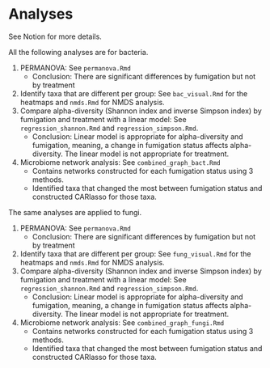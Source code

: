 # Analyses
See Notion for more details.

All the following analyses are for bacteria.
1. PERMANOVA: See `permanova.Rmd`
    - Conclusion: There are significant differences by fumigation but not by treatment
2. Identify taxa that are different per group: See `bac_visual.Rmd` for the heatmaps and `nmds.Rmd` for NMDS analysis.
3. Compare alpha-diversity (Shannon index and inverse Simpson index) by fumigation and treatment with a linear model: See `regression_shannon.Rmd` and `regression_simpson.Rmd`.
   - Conclusion: Linear model is appropriate for alpha-diversity and fumigation, meaning, a change in fumigation status affects alpha-diversity. The linear model is not appropriate for treatment.
4. Microbiome network analysis: See `combined_graph_bact.Rmd`
   - Contains networks constructed for each fumigation status using 3 methods.
   - Identified taxa that changed the most between fumigation status and constructed CARlasso for those taxa.
  
The same analyses are applied to fungi.
1. PERMANOVA: See `permanova.Rmd`
    - Conclusion: There are significant differences by fumigation but not by treatment
2. Identify taxa that are different per group: See `fung_visual.Rmd` for the heatmaps and `nmds.Rmd` for NMDS analysis.
3. Compare alpha-diversity (Shannon index and inverse Simpson index) by fumigation and treatment with a linear model: See `regression_shannon.Rmd` and `regression_simpson.Rmd`.
   - Conclusion: Linear model is appropriate for alpha-diversity and fumigation, meaning, a change in fumigation status affects alpha-diversity. The linear model is not appropriate for treatment.
4. Microbiome network analysis: See `combined_graph_fungi.Rmd`
   - Contains networks constructed for each fumigation status using 3 methods.
   - Identified taxa that changed the most between fumigation status and constructed CARlasso for those taxa.
   
